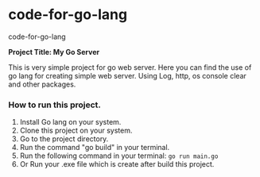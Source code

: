 # code-for-go-lang
code-for-go-lang

<b>Project Title: My Go Server</b> <br>

<p>This is very simple project for go web server. Here you can find the use of go lang for creating simple web server. Using Log, http, os console clear and other packages.</p>

### How to run this project.
1. Install Go lang on your system.
2. Clone this project on your system.
3. Go to the project directory.
4. Run the command "go build" in your terminal.
5. Run the following command in your terminal: `go run main.go`
6. Or Run your .exe file which is create after build this project.
